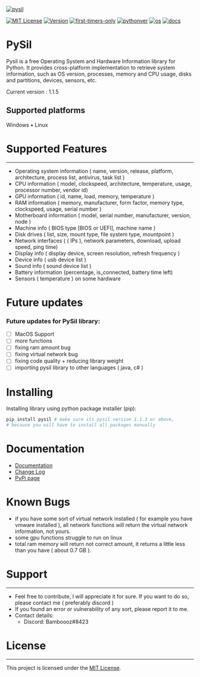 [![pysil](https://github.com/Bamboooz/pysil/blob/master/banner.png?raw=true)](https://github.com/Bamboooz/pysil)

[![MIT License](https://img.shields.io/badge/license-MIT-blue.svg)](https://opensource.org/licenses/MIT)
[![Version](https://img.shields.io/badge/version-1.1.5-yellow)](https://pypi.org/project/pysil/)
[![first-timers-only](https://img.shields.io/badge/first--timers--only-friendly-orange.svg?style=flat-square)](https://www.firsttimersonly.com/)
[![pythonver](https://img.shields.io/badge/python-3.8,%203.9-green)](https://en.wikipedia.org/wiki/Python_(programming_language))
[![os](https://img.shields.io/badge/operating%20system-windows,%20linux-purple)](https://en.wikipedia.org/wiki/Operating_system)
[![docs](https://img.shields.io/badge/docs-here-pink)](https://github.com/Bamboooz/pysil/wiki)

# PySil
Pysil is a free Operating System and Hardware Information library for Python. It provides cross-platform implementation to retrieve system information, such as OS version, processes, memory and CPU usage, disks and partitions, devices, sensors, etc.

Current version : 1.1.5

Supported platforms
---------------------------
Windows • Linux

# Supported Features
------------------
* Operating system information ( name, version, release, platform, architecture, process list, antivirus, task list )
* CPU information ( model, clockspeed, architecture, temperature, usage, processor number, vendor id)
* GPU information ( id, name, load, memory, temperature )
* RAM information ( memory, manufacturer, form factor, memory type, clockspeed, usage, serial number )
* Motherboard information ( model, serial number, manufacturer, version, node )
* Machine info ( BIOS type [BIOS or UEFI], machine name )
* Disk drives ( list, size, mount type, file system type, mountpoint )
* Network interfaces ( ( IPs ), network parameters, download, upload speed, ping time)
* Display info ( display device, screen resolution, refresh frequency )
* Device info ( usb device list )
* Sound info ( sound device list )
* Battery information (percentage, is_connected, battery time left)
* Sensors ( temperature ) on some hardware

# Future updates
### Future updates for PySil library:

- [ ] MacOS Support
- [ ] more functions
- [ ] fixing ram amount bug
- [ ] fixing virtual network bug
- [ ] fixing code quality + reducing library weight
- [ ] importing pysil library to other languages ( java, c# )

# Installing
Installing library using python package installer (pip):
```python
pip install pysil # make sure its pysil version 1.1.3 or above,
# because you will have to install all packages manually
```


# Documentation
* [Documentation](https://github.com/Bamboooz/pysil/wiki)
* [Change Log](https://github.com/Bamboooz/pysil/blob/master/CHANGELOG.txt)
* [PyPi page](https://pypi.org/project/pysil/)

# Known Bugs
- if you have some sort of virtual network installed ( for example you have vmware installed ),
all network functions will return the virtual network information, not yours.
- some gpu functions struggle to run on linux
- total ram memory will return not correct amount, it returns a little less than you have ( about 0.7 GB ).

# Support
----------------------------------
* Feel free to contribute, I will appreciate it for sure. If you want to do so, please contact me ( preferably discord )
* If you found an error or vulnerability of any sort, please report it to me.
* Contact details:
  - Discord: Bamboooz#8423

# License
-------
This project is licensed under the [MIT License](https://opensource.org/licenses/MIT).
